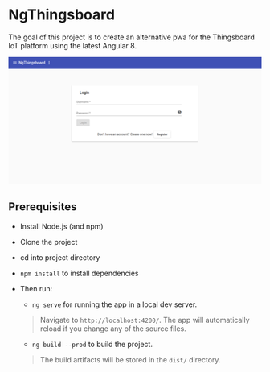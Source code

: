 # NgThingsboard

The goal of this project is to create an alternative pwa for the Thingsboard IoT platform using the latest Angular 8.


![Screenshot 1](login-page.png)


## Prerequisites

- Install Node.js (and npm)
- Clone the project
- cd into project directory
- `npm install` to install dependencies
- Then run:
  - `ng serve` for running the app in a local dev server.
  > Navigate to `http://localhost:4200/`. The app will automatically reload if you change any of the source files.

  - `ng build --prod` to build the project.
  > The build artifacts will be stored in the `dist/` directory.
  
